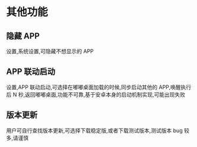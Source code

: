 # 其他功能

## 隐藏 APP

设置,系统设置,可隐藏不想显示的 APP

## APP 联动启动

设置,APP 联动启动,可选择在嘟嘟桌面加载的时候,同步启动其他的 APP,唤醒执行后 N 秒,返回嘟嘟桌面,功能不可靠,基于安卓本身的启动机制实现,可能出现失败

## 版本更新

用户可自行查找版本更新,可选择下载稳定版,或者下载测试版本,测试版本 bug 较多,请谨慎

<Valine/>
